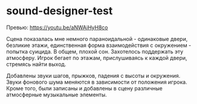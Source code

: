 # sound-designer-test

Превью: https://youtu.be/aNWAiHyH8co

Сцена показалась мне немного параноидальной - одинаковые двери, безликие этажи, единственная форма взаимодействия с окружением - попытка суицида. В общем, плохой сон. Захотелось поддержать эту атмосферу. Игрок бегает по этажам, прислушиваясь к каждой двери, стремясь найти выход. 

Добавлены звуки шагов, прыжков, падения с высоты и окружения.
Звуки фонового шума меняются в зависимости от положения игрока. 
Кроме того, были записаны и добавлены в сцену  различные атмосферные музыкальные элементы. 


